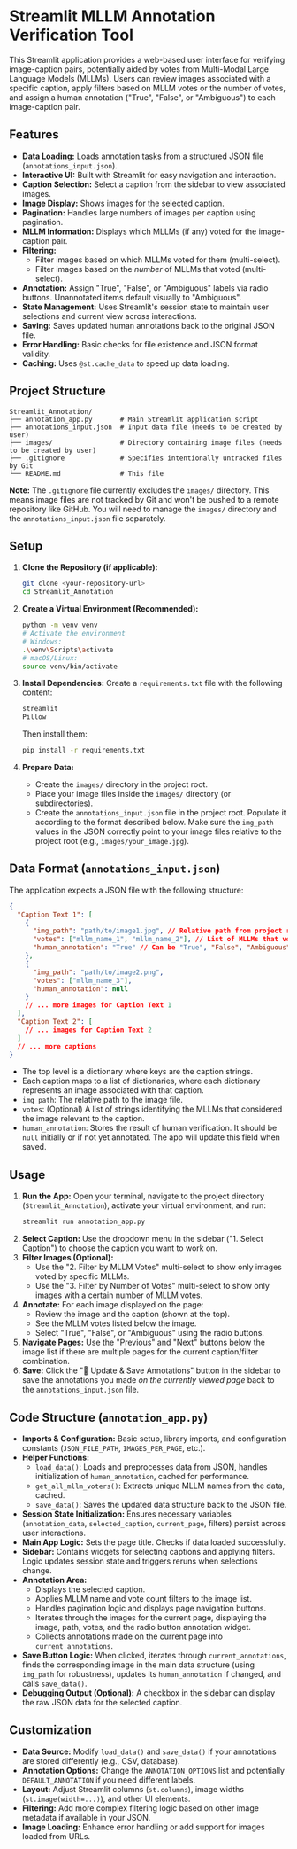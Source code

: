 # Streamlit MLLM Annotation Verification Tool

This Streamlit application provides a web-based user interface for verifying image-caption pairs, potentially aided by votes from Multi-Modal Large Language Models (MLLMs). Users can review images associated with a specific caption, apply filters based on MLLM votes or the number of votes, and assign a human annotation ("True", "False", or "Ambiguous") to each image-caption pair.

## Features

*   **Data Loading:** Loads annotation tasks from a structured JSON file (`annotations_input.json`).
*   **Interactive UI:** Built with Streamlit for easy navigation and interaction.
*   **Caption Selection:** Select a caption from the sidebar to view associated images.
*   **Image Display:** Shows images for the selected caption.
*   **Pagination:** Handles large numbers of images per caption using pagination.
*   **MLLM Information:** Displays which MLLMs (if any) voted for the image-caption pair.
*   **Filtering:**
    *   Filter images based on which MLLMs voted for them (multi-select).
    *   Filter images based on the *number* of MLLMs that voted (multi-select).
*   **Annotation:** Assign "True", "False", or "Ambiguous" labels via radio buttons. Unannotated items default visually to "Ambiguous".
*   **State Management:** Uses Streamlit's session state to maintain user selections and current view across interactions.
*   **Saving:** Saves updated human annotations back to the original JSON file.
*   **Error Handling:** Basic checks for file existence and JSON format validity.
*   **Caching:** Uses `@st.cache_data` to speed up data loading.

## Project Structure

```
Streamlit_Annotation/
├── annotation_app.py       # Main Streamlit application script
├── annotations_input.json  # Input data file (needs to be created by user)
├── images/                 # Directory containing image files (needs to be created by user)
├── .gitignore              # Specifies intentionally untracked files by Git
└── README.md               # This file
```

**Note:** The `.gitignore` file currently excludes the `images/` directory. This means image files are not tracked by Git and won't be pushed to a remote repository like GitHub. You will need to manage the `images/` directory and the `annotations_input.json` file separately.

## Setup

1.  **Clone the Repository (if applicable):**
    ```bash
    git clone <your-repository-url>
    cd Streamlit_Annotation
    ```

2.  **Create a Virtual Environment (Recommended):**
    ```bash
    python -m venv venv
    # Activate the environment
    # Windows:
    .\venv\Scripts\activate
    # macOS/Linux:
    source venv/bin/activate
    ```

3.  **Install Dependencies:**
    Create a `requirements.txt` file with the following content:
    ```txt
    streamlit
    Pillow
    ```
    Then install them:
    ```bash
    pip install -r requirements.txt
    ```

4.  **Prepare Data:**
    *   Create the `images/` directory in the project root.
    *   Place your image files inside the `images/` directory (or subdirectories).
    *   Create the `annotations_input.json` file in the project root. Populate it according to the format described below. Make sure the `img_path` values in the JSON correctly point to your image files relative to the project root (e.g., `images/your_image.jpg`).

## Data Format (`annotations_input.json`)

The application expects a JSON file with the following structure:

```json
{
  "Caption Text 1": [
    {
      "img_path": "path/to/image1.jpg", // Relative path from project root
      "votes": ["mllm_name_1", "mllm_name_2"], // List of MLLMs that voted positively (optional)
      "human_annotation": "True" // Can be "True", "False", "Ambiguous", or null (if not yet annotated)
    },
    {
      "img_path": "path/to/image2.png",
      "votes": ["mllm_name_3"],
      "human_annotation": null
    }
    // ... more images for Caption Text 1
  ],
  "Caption Text 2": [
    // ... images for Caption Text 2
  ]
  // ... more captions
}
```

*   The top level is a dictionary where keys are the caption strings.
*   Each caption maps to a list of dictionaries, where each dictionary represents an image associated with that caption.
*   `img_path`: The relative path to the image file.
*   `votes`: (Optional) A list of strings identifying the MLLMs that considered the image relevant to the caption.
*   `human_annotation`: Stores the result of human verification. It should be `null` initially or if not yet annotated. The app will update this field when saved.

## Usage

1.  **Run the App:**
    Open your terminal, navigate to the project directory (`Streamlit_Annotation`), activate your virtual environment, and run:
    ```bash
    streamlit run annotation_app.py
    ```
2.  **Select Caption:** Use the dropdown menu in the sidebar ("1. Select Caption") to choose the caption you want to work on.
3.  **Filter Images (Optional):**
    *   Use the "2. Filter by MLLM Votes" multi-select to show only images voted by specific MLLMs.
    *   Use the "3. Filter by Number of Votes" multi-select to show only images with a certain number of MLLM votes.
4.  **Annotate:** For each image displayed on the page:
    *   Review the image and the caption (shown at the top).
    *   See the MLLM votes listed below the image.
    *   Select "True", "False", or "Ambiguous" using the radio buttons.
5.  **Navigate Pages:** Use the "Previous" and "Next" buttons below the image list if there are multiple pages for the current caption/filter combination.
6.  **Save:** Click the "💾 Update & Save Annotations" button in the sidebar to save the annotations you made *on the currently viewed page* back to the `annotations_input.json` file.

## Code Structure (`annotation_app.py`)

*   **Imports & Configuration:** Basic setup, library imports, and configuration constants (`JSON_FILE_PATH`, `IMAGES_PER_PAGE`, etc.).
*   **Helper Functions:**
    *   `load_data()`: Loads and preprocesses data from JSON, handles initialization of `human_annotation`, cached for performance.
    *   `get_all_mllm_voters()`: Extracts unique MLLM names from the data, cached.
    *   `save_data()`: Saves the updated data structure back to the JSON file.
*   **Session State Initialization:** Ensures necessary variables (`annotation_data`, `selected_caption`, `current_page`, filters) persist across user interactions.
*   **Main App Logic:** Sets the page title. Checks if data loaded successfully.
*   **Sidebar:** Contains widgets for selecting captions and applying filters. Logic updates session state and triggers reruns when selections change.
*   **Annotation Area:**
    *   Displays the selected caption.
    *   Applies MLLM name and vote count filters to the image list.
    *   Handles pagination logic and displays page navigation buttons.
    *   Iterates through the images for the current page, displaying the image, path, votes, and the radio button annotation widget.
    *   Collects annotations made on the current page into `current_annotations`.
*   **Save Button Logic:** When clicked, iterates through `current_annotations`, finds the corresponding image in the main data structure (using `img_path` for robustness), updates its `human_annotation` if changed, and calls `save_data()`.
*   **Debugging Output (Optional):** A checkbox in the sidebar can display the raw JSON data for the selected caption.

## Customization

*   **Data Source:** Modify `load_data()` and `save_data()` if your annotations are stored differently (e.g., CSV, database).
*   **Annotation Options:** Change the `ANNOTATION_OPTIONS` list and potentially `DEFAULT_ANNOTATION` if you need different labels.
*   **Layout:** Adjust Streamlit columns (`st.columns`), image widths (`st.image(width=...)`), and other UI elements.
*   **Filtering:** Add more complex filtering logic based on other image metadata if available in your JSON.
*   **Image Loading:** Enhance error handling or add support for images loaded from URLs.